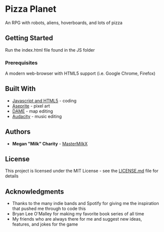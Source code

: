 # Pizza Planet
An RPG with robots, aliens, hoverboards, and lots of pizza

## Getting Started

Run the index.html file found in the JS folder

### Prerequisites

A modern web-browser with HTML5 support (i.e. Google Chrome, Firefox)

## Built With

* [Javascript and HTML5](https://developer.mozilla.org/en-US/docs/Web/Guide/HTML/HTML5/) -  coding
* [Aseprite](https://www.aseprite.org/) - pixel art
* [DAME](http://dambots.com/dame-editor/) - map editing
* [Audacity](http://www.audacityteam.org/) - music editing

## Authors

* **Megan "Milk" Charity** - [MasterMilkX](https://github.com/MasterMilkX)

## License

This project is licensed under the MIT License - see the [LICENSE.md](LICENSE.md) file for details

## Acknowledgments

* Thanks to the many indie bands and Spotify for giving me the inspiration that pushed me through to code this
* Bryan Lee O'Malley for making my favorite book series of all time
* My friends who are always there for me and suggest new ideas, features, and jokes for the game
